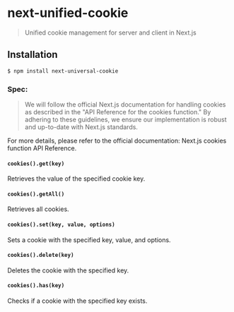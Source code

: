 # next-unified-cookie

> Unified cookie management for server and client in Next.js

## Installation

```bash
$ npm install next-universal-cookie
```

### Spec:

> We will follow the official Next.js documentation for handling cookies as described in the "API Reference for the cookies function." By adhering to these guidelines, we ensure our implementation is robust and up-to-date with Next.js standards.

For more details, please refer to the official documentation: Next.js cookies function API Reference.

#### `cookies().get(key)`

Retrieves the value of the specified cookie key.

#### `cookies().getAll()`

Retrieves all cookies.

#### `cookies().set(key, value, options)`

Sets a cookie with the specified key, value, and options.

#### `cookies().delete(key)`

Deletes the cookie with the specified key.

#### `cookies().has(key)`

Checks if a cookie with the specified key exists.
